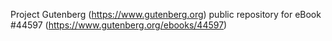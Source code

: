 Project Gutenberg (https://www.gutenberg.org) public repository for eBook #44597 (https://www.gutenberg.org/ebooks/44597)
